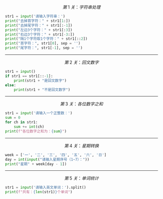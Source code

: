 $$ 第\;1\;关：字符串处理 $$

```python
str1 = input('请输入字符串：')
print("去掉首字符：" + str1[1:])
print("去掉尾字符：" + str1[:-1])
print("左边3个字符：" + str1[:3])
print("右边3个字符：" + str1[-3:])
print("隔1个字符取1个字符：" + str1[::2])
print("首字符：", str1[0], sep = '')
print("尾字符：", str1[-1], sep = '')
```

---

$$ 第\;2\;关：回文数字 $$

```python
str1 = input()
if str1 == str1[::-1]:
    print(str1 + "是回文数字")
else:
    print(str1 + "不是回文数字")
```

---

$$ 第\;3\;关：各位数字之和 $$

```python
str1 = input('请输入一个正整数：')
sum = 0
for ch in str1:
    sum += int(ch)
print(f"各位数字之和为：{sum}")
```

---

$$ 第\;4\;关：星期转换 $$

```python
week = ['一', '二', '三', '四', '五', '六', '日']
day = int(input("请输入星期序号（1~7）："))
print("星期" + week[day - 1])
```

---

$$ 第\;5\;关：单词统计 $$

```python
str1 = input('请输入英文单词：').split()
print(f"共有：{len(str1)}个单词")
```